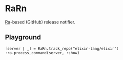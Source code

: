 # RaRn

[Ra](https://github.com/rabbitmq/ra)-based (GitHub) release notifier.

## Playground

```
[server | _] = RaRn.track_repo("elixir-lang/elixir")
:ra.process_command(server, :show)
```
